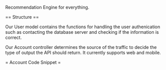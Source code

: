 Recommendation Engine for everything.

== Structure ==

Our User model contains the functions for handling the user authenication such as contacting the database server and checking if the information is correct. 

Our Account controller determines the source of the traffic to decide the type of output the API should return. It currently supports web and mobile.

= Account Code Snippet =